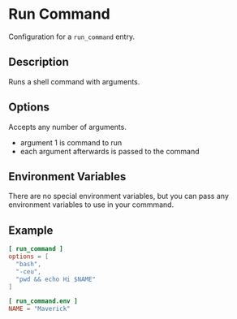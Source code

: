 # Run Command

Configuration for a `run_command` entry.

## Description

Runs a shell command with arguments.

## Options

Accepts any number of arguments.

- argument 1 is command to run
- each argument afterwards is passed to the command

## Environment Variables

There are no special environment variables, but you can pass any environment variables to use in your commmand.

## Example

```toml
[ run_command ]
options = [
  "bash",
  "-ceu",
  "pwd && echo Hi $NAME"
]

[ run_command.env ]
NAME = "Maverick"
```

